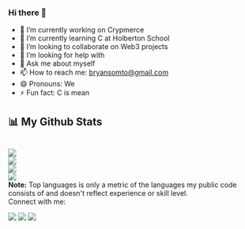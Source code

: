 ### Hi there 👋

- 🔭 I’m currently working on Crypmerce
- 🌱 I’m currently learning C at Holberton School
- 👯 I’m looking to collaborate on Web3 projects
- 🤔 I’m looking for help with 
- 💬 Ask me about myself
- 📫 How to reach me: bryansomto@gmail.com
- 😄 Pronouns: We
- ⚡ Fun fact: C is mean

## 📊 My Github Stats
<br/>
<img src="https://github-readme-streak-stats.herokuapp.com/?user=Unique-Red&theme=black-ice&hide_border=true&stroke=0000&background=060A0CD0">
<br/>
<img src="https://github-readme-stats.vercel.app/api/top-langs/?username=bryansomto&langs_count=8&count_private=true&layout=compact&theme=react&hide_border=true&bg_color=0D1117">
<br/>
<img src="https://github-readme-stats.vercel.app/api?username=Unique-Red&show_icons=true&count_private=true&theme=react&hide_border=true&bg_color=0D1117">
<br/>
<img src="https://activity-graph.herokuapp.com/graph?username=Unique-Red&bg_color=0D1117&color=5BCDEC&line=5BCDEC&point=FFFFFF&hide_border=true">
<br/>
  <b>Note:</b> Top languages is only a metric of the languages my public code consists of and doesn't reflect experience or skill level.
<br/>
Connect with me:
<p align="left">

<a href = "https://www.linkedin.com/in/somtochukwu-i-b76761a3"><img src="https://img.icons8.com/fluent/48/000000/linkedin.png"/></a>
<a href = "https://twitter.com/bryansomto"><img src="https://img.icons8.com/fluent/48/000000/twitter.png"/></a>
<a href = "https://www.instagram.com/bryansomto/"><img src="https://img.icons8.com/fluent/48/000000/instagram-new.png"/></a>

</p>
